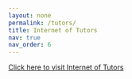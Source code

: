 ```yaml
---
layout: none
permalink: /tutors/
title: Internet of Tutors
nav: true
nav_order: 6
---
```


<script>
  window.location.href = "https://www.internetoftutors.com";
</script>

<a href="https://www.internetoftutors.com" target="_blank">Click here to visit Internet of Tutors</a>